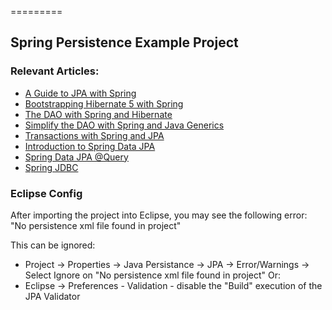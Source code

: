 =========

## Spring Persistence Example Project


### Relevant Articles: 
- [A Guide to JPA with Spring](https://www.baeldung.com/the-persistence-layer-with-spring-and-jpa)
- [Bootstrapping Hibernate 5 with Spring](http://www.baeldung.com/hibernate-5-spring)
- [The DAO with Spring and Hibernate](http://www.baeldung.com/persistence-layer-with-spring-and-hibernate)
- [Simplify the DAO with Spring and Java Generics](https://www.baeldung.com/simplifying-the-data-access-layer-with-spring-and-java-generics)
- [Transactions with Spring and JPA](https://www.baeldung.com/transaction-configuration-with-jpa-and-spring)
- [Introduction to Spring Data JPA](http://www.baeldung.com/the-persistence-layer-with-spring-data-jpa)
- [Spring Data JPA @Query](http://www.baeldung.com/spring-data-jpa-query)
- [Spring JDBC](https://www.baeldung.com/spring-jdbc-jdbctemplate)

### Eclipse Config 
After importing the project into Eclipse, you may see the following error:  
"No persistence xml file found in project"

This can be ignored: 
- Project -> Properties -> Java Persistance -> JPA -> Error/Warnings -> Select Ignore on "No persistence xml file found in project"
Or: 
- Eclipse -> Preferences - Validation - disable the "Build" execution of the JPA Validator 

